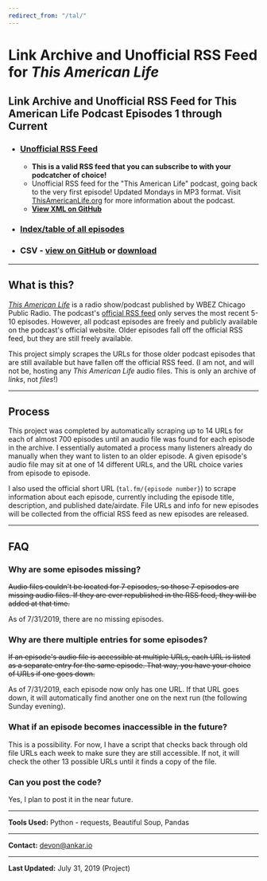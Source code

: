 ```yaml
---
redirect_from: "/tal/"
---
```


# Link Archive and Unofficial RSS Feed for *This American Life*

## Link Archive and Unofficial RSS Feed for This American Life Podcast Episodes 1 through Current

* ### [Unofficial RSS Feed](http://dcadata.github.io/this-american-life-archive/TALArchive.xml)
  * **This is a valid RSS feed that you can subscribe to with your podcatcher of choice!**
  * Unofficial RSS feed for the "This American Life" podcast, going back to the very first episode! Updated Mondays in MP3 format. Visit [ThisAmericanLife.org](http://www.thisamericanlife.org) for more information about the podcast.
  * **[View XML on GitHub](https://github.com/dcadata/this-american-life-archive/blob/master/TALArchive.xml)**

* ### [Index/table of all episodes](https://github.com/dcadata/this-american-life-archive/blob/master/TALArchive.md)

* ### CSV - [view on GitHub](https://github.com/dcadata/this-american-life-archive/blob/master/TALArchive.csv) or [download](TALArchive.csv)

***

## What is this?

*[This American Life](http://www.thisamericanlife.org/)* is a radio show/podcast published by WBEZ Chicago Public Radio. The podcast's [official RSS feed](http://feed.thisamericanlife.org/talpodcast) only serves the most recent 5-10 episodes. However, all podcast episodes are freely and publicly available on the podcast's official website. Older episodes fall off the official RSS feed, but they are still freely available.

This project simply scrapes the URLs for those older podcast episodes that are still available but have fallen off the official RSS feed. (I am not, and will not be, hosting any *This American Life* audio files. This is only an archive of *links*, not *files*!)

***

## Process

This project was completed by automatically scraping up to 14 URLs for each of almost 700 episodes until an audio file was found for each episode in the archive. I essentially automated a process many listeners already do manually when they want to listen to an older episode. A given episode's audio file may sit at one of 14 different URLs, and the URL choice varies from episode to episode.

I also used the official short URL (`tal.fm/{episode number}`) to scrape information about each episode, currently including the episode title, description, and published date/airdate. File URLs and info for new episodes will be collected from the official RSS feed as new episodes are released.

***

## FAQ

### Why are some episodes missing?

~~Audio files couldn't be located for 7 episodes, so those 7 episodes are missing audio files. If they are ever republished in the RSS feed, they will be added at that time.~~

As of 7/31/2019, there are no missing episodes.

### Why are there multiple entries for some episodes?

~~If an episode's audio file is accessible at multiple URLs, each URL is listed as a separate entry for the same episode. That way, you have your choice of URLs if one goes down.~~

As of 7/31/2019, each episode now only has one URL. If that URL goes down, it will automatically find another one on the next run (the following Sunday evening).

### What if an episode becomes inaccessible in the future?

This is a possibility. For now, I have a script that checks back through old file URLs each week to make sure they are still accessible. If not, it will check the other 13 possible URLs until it finds a copy of the file.

### Can you post the code?

Yes, I plan to post it in the near future.

***

**Tools Used:** Python - requests, Beautiful Soup, Pandas

***

**Contact:** [devon@ankar.io](mailto:devon@ankar.io)

***

**Last Updated:** July 31, 2019 (Project)

